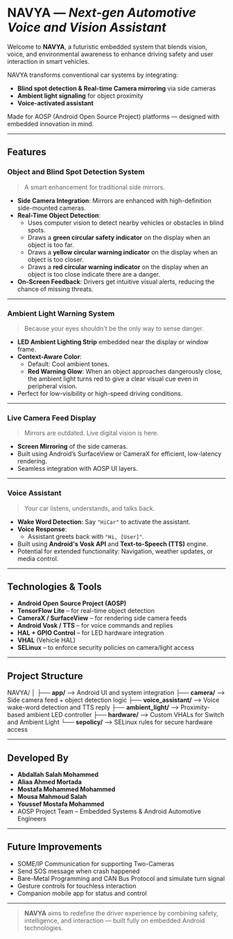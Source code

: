 # NAVYA — *Next-gen Automotive Voice and Vision Assistant*

Welcome to **NAVYA**, a futuristic embedded system that blends vision, voice, and environmental awareness to enhance driving safety and user interaction in smart vehicles.

NAVYA transforms conventional car systems by integrating:
- **Blind spot detection & Real-time Camera mirroring** via side cameras
- **Ambient light signaling** for object proximity
- **Voice-activated assistant**

Made for AOSP (Android Open Source Project) platforms — designed with embedded innovation in mind.

---

## Features

### Object and Blind Spot Detection System

> A smart enhancement for traditional side mirrors.

- **Side Camera Integration**: Mirrors are enhanced with high-definition side-mounted cameras.
- **Real-Time Object Detection**:
  - Uses computer vision to detect nearby vehicles or obstacles in blind spots.
  - Draws a **green circular safety indicator** on the display when an object is too far. 
  - Draws a **yellow circular warning indicator** on the display when an object is too closer.
  - Draws a **red circular warning indicator** on the display when an object is too close indicate there are a danger.
- **On-Screen Feedback**: Drivers get intuitive visual alerts, reducing the chance of missing threats.

---

### Ambient Light Warning System

> Because your eyes shouldn't be the only way to sense danger.

- **LED Ambient Lighting Strip** embedded near the display or window frame.
- **Context-Aware Color**:
  - Default: Cool ambient tones.
  - **Red Warning Glow**: When an object approaches dangerously close, the ambient light turns red to give a clear visual cue even in peripheral vision.
- Perfect for low-visibility or high-speed driving conditions.

---

### Live Camera Feed Display

> Mirrors are outdated. Live digital vision is here.

- **Screen Mirroring** of the side cameras.
- Built using Android’s SurfaceView or CameraX for efficient, low-latency rendering.
- Seamless integration with AOSP UI layers.

---

### Voice Assistant 

> Your car listens, understands, and talks back.

- **Wake Word Detection**: Say `"HiCar"` to activate the assistant.
- **Voice Response**:
  - Assistant greets back with `"Hi, [User]"`.
- Built using **Android's Vosk API** and **Text-to-Speech (TTS)** engine.
- Potential for extended functionality: Navigation, weather updates, or media control.

---
## Technologies & Tools
- **Android Open Source Project (AOSP)**
- **TensorFlow Lite** – for real-time object detection
- **CameraX / SurfaceView** – for rendering side camera feeds
- **Android Vosk / TTS** – for voice commands and replies
- **HAL + GPIO Control** – for LED hardware integration
- **VHAL** (Vehicle HAL)
- **SELinux** – to enforce security policies on camera/light access

---
##  Project Structure

NAVYA/
│
├── **app/**                        --> Android UI and system integration
├── **camera/**                  --> Side camera feed + object detection logic
├── **voice_assistant/**    --> Voice wake-word detection and TTS reply
├── **ambient_light/**       --> Proximity-based ambient LED controller
├── **hardware/**              --> Custom VHALs for Switch and Ambient Light 
└── **sepolicy/**                --> SELinux rules for secure hardware access

---
##  Developed By

- **Abdallah Salah Mohammed**
- **Aliaa Ahmed Mortada** 
- **Mostafa Mohammed Mohammed**
- **Mousa Mahmoud Salah**
- **Youssef Mostafa Mohammed** 
- AOSP Project Team – Embedded Systems & Android Automotive Engineers
---
##  Future Improvements

-  SOME/IP Communication for supporting Two-Cameras
-  Send SOS message when crash happened
-  Bare-Metal Programming and CAN Bus Protocol and simulate turn signal
-  Gesture controls for touchless interaction
-  Companion mobile app for status and control
---

> **NAVYA** aims to redefine the driver experience by combining safety, intelligence, and interaction — built fully on embedded Android technologies.
